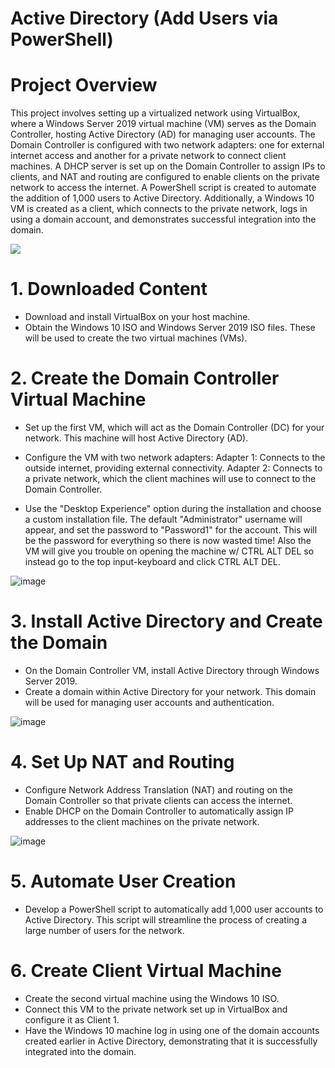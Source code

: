 # Active Directory (Add Users via PowerShell)
# Project Overview
This project involves setting up a virtualized network using VirtualBox, where a Windows Server 2019 virtual machine (VM) serves as the Domain Controller, hosting Active Directory (AD) for managing user accounts. The Domain Controller is configured with two network adapters: one for external internet access and another for a private network to connect client machines. A DHCP server is set up on the Domain Controller to assign IPs to clients, and NAT and routing are configured to enable clients on the private network to access the internet. A PowerShell script is created to automate the addition of 1,000 users to Active Directory. Additionally, a Windows 10 VM is created as a client, which connects to the private network, logs in using a domain account, and demonstrates successful integration into the domain.

![](https://github.com/user-attachments/assets/69411b4f-465c-49f8-b203-8bd0b2966625)
# 1. Downloaded Content 
- Download and install VirtualBox on your host machine.
- Obtain the Windows 10 ISO and Windows Server 2019 ISO files. These will be used to create the two virtual machines (VMs).
# 2. Create the Domain Controller Virtual Machine
- Set up the first VM, which will act as the Domain Controller (DC) for your network. This machine will host Active Directory (AD).
- Configure the VM with two network adapters:
Adapter 1: Connects to the outside internet, providing external connectivity.
Adapter 2: Connects to a private network, which the client machines will use to connect to the Domain Controller.

- Use the "Desktop Experience" option during the installation and choose a custom installation file. The default "Administrator" username will appear, and set the password to "Password1" for the account. This will be the password for everything so there is now wasted time! Also the VM will give you trouble on opening the machine w/ CTRL ALT DEL so instead go to the top input-keyboard and click CTRL ALT DEL.

![image](https://github.com/user-attachments/assets/e24c3247-3790-4588-968f-47839427e7e6)

# 3. Install Active Directory and Create the Domain
- On the Domain Controller VM, install Active Directory through Windows Server 2019.
- Create a domain within Active Directory for your network. This domain will be used for managing user accounts and authentication.

![image](https://github.com/user-attachments/assets/399244df-cdb6-4b67-bb31-42a45aa85b7a)

# 4. Set Up NAT and Routing
- Configure Network Address Translation (NAT) and routing on the Domain Controller so that private clients can access the internet.
- Enable DHCP on the Domain Controller to automatically assign IP addresses to the client machines on the private network.

![image](https://github.com/user-attachments/assets/7f89d584-51e4-4e06-b6e4-0cfb64e3c3be)

# 5. Automate User Creation
- Develop a PowerShell script to automatically add 1,000 user accounts to Active Directory. This script will streamline the process of creating a large number of users for the network.
# 6. Create Client Virtual Machine 
- Create the second virtual machine using the Windows 10 ISO.
- Connect this VM to the private network set up in VirtualBox and configure it as Client 1.
- Have the Windows 10 machine log in using one of the domain accounts created earlier in Active Directory, demonstrating that it is successfully integrated into the domain.
